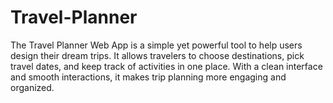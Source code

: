 # Travel-Planner
The Travel Planner Web App is a simple yet powerful tool to help users design their dream trips. It allows travelers to choose destinations, pick travel dates, and keep track of activities in one place. With a clean interface and smooth interactions, it makes trip planning more engaging and organized.
